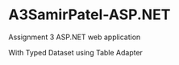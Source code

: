 # A3SamirPatel-ASP.NET
Assignment 3 ASP.NET web application

With Typed Dataset using Table Adapter
